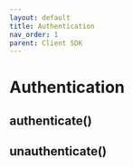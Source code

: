 ```yaml
---
layout: default
title: Authentication
nav_order: 1
parent: Client SDK
---
```


# Authentication

## authenticate()

## unauthenticate()
